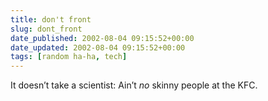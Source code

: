 ```yaml
---
title: don't front
slug: dont_front
date_published: 2002-08-04 09:15:52+00:00
date_updated: 2002-08-04 09:15:52+00:00
tags: [random ha-ha, tech]
---
```

It doesn’t take a scientist: Ain’t *no* skinny people at the KFC.
